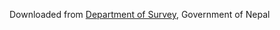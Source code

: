 Downloaded from [Department of Survey](http://dos.gov.np/download/news-events/shapefilegis-data-for-political-and-administrative-map-of-nepal), Government of Nepal
